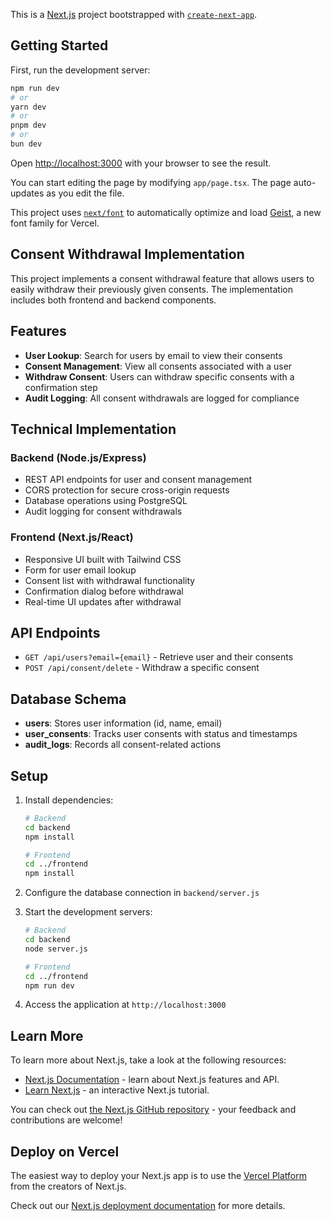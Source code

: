 This is a [Next.js](https://nextjs.org) project bootstrapped with [`create-next-app`](https://nextjs.org/docs/app/api-reference/cli/create-next-app).

## Getting Started

First, run the development server:

```bash
npm run dev
# or
yarn dev
# or
pnpm dev
# or
bun dev
```

Open [http://localhost:3000](http://localhost:3000) with your browser to see the result.

You can start editing the page by modifying `app/page.tsx`. The page auto-updates as you edit the file.

This project uses [`next/font`](https://nextjs.org/docs/app/building-your-application/optimizing/fonts) to automatically optimize and load [Geist](https://vercel.com/font), a new font family for Vercel.

## Consent Withdrawal Implementation

This project implements a consent withdrawal feature that allows users to easily withdraw their previously given consents. The implementation includes both frontend and backend components.

## Features

- **User Lookup**: Search for users by email to view their consents
- **Consent Management**: View all consents associated with a user
- **Withdraw Consent**: Users can withdraw specific consents with a confirmation step
- **Audit Logging**: All consent withdrawals are logged for compliance

## Technical Implementation

### Backend (Node.js/Express)
- REST API endpoints for user and consent management
- CORS protection for secure cross-origin requests
- Database operations using PostgreSQL
- Audit logging for consent withdrawals

### Frontend (Next.js/React)
- Responsive UI built with Tailwind CSS
- Form for user email lookup
- Consent list with withdrawal functionality
- Confirmation dialog before withdrawal
- Real-time UI updates after withdrawal

## API Endpoints

- `GET /api/users?email={email}` - Retrieve user and their consents
- `POST /api/consent/delete` - Withdraw a specific consent

## Database Schema

- **users**: Stores user information (id, name, email)
- **user_consents**: Tracks user consents with status and timestamps
- **audit_logs**: Records all consent-related actions

## Setup

1. Install dependencies:
   ```bash
   # Backend
   cd backend
   npm install
   
   # Frontend
   cd ../frontend
   npm install
   ```

2. Configure the database connection in `backend/server.js`

3. Start the development servers:
   ```bash
   # Backend
   cd backend
   node server.js
   
   # Frontend
   cd ../frontend
   npm run dev
   ```

4. Access the application at `http://localhost:3000`

## Learn More

To learn more about Next.js, take a look at the following resources:

- [Next.js Documentation](https://nextjs.org/docs) - learn about Next.js features and API.
- [Learn Next.js](https://nextjs.org/learn) - an interactive Next.js tutorial.

You can check out [the Next.js GitHub repository](https://github.com/vercel/next.js) - your feedback and contributions are welcome!

## Deploy on Vercel

The easiest way to deploy your Next.js app is to use the [Vercel Platform](https://vercel.com/new?utm_medium=default-template&filter=next.js&utm_source=create-next-app&utm_campaign=create-next-app-readme) from the creators of Next.js.

Check out our [Next.js deployment documentation](https://nextjs.org/docs/app/building-your-application/deploying) for more details.

